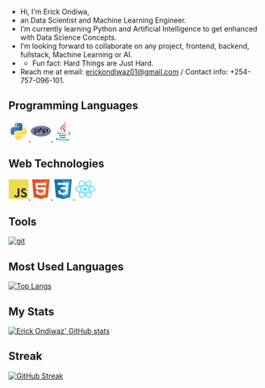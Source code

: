 - Hi, I’m Erick Ondiwa,
- an  Data Scientist and Machine Learning Engineer.
- I’m currently learning Python and Artificial Intelligence to get enhanced with Data Science Concepts.
- I’m looking forward  to collaborate on any project, frontend, backend, fullstack, Machine Learning or AI.
- - Fun fact: Hard Things are Just Hard.
- Reach me at email: erickondiwaz01@gmail.com / Contact info: +254-757-096-101.


<link rel="stylesheet" href="https://cdnjs.cloudflare.com/ajax/libs/font-awesome/6.0.0-beta3/css/all.min.css">
<!-- <link rel="stylesheet" href="https://kit.fontawesome.com/006d8b3681.js" crossorigin="anonymous""> -->

## Programming Languages
<p align="left">
   <!-- Python -->
  <a href="https://www.python.org" target="_blank">
    <img src="https://raw.githubusercontent.com/devicons/devicon/master/icons/python/python-original.svg" alt="python" width="40" height="40"/>
  </a>
   <!-- PHP -->
  <a href="https://www.php.net/" target="_blank">
    <img src="https://raw.githubusercontent.com/devicons/devicon/master/icons/php/php-original.svg" alt="php" width="40" height="40"/>
  </a>
  <!-- Java -->
  <a href="https://www.java.com" target="_blank">
    <img src="https://raw.githubusercontent.com/devicons/devicon/master/icons/java/java-original.svg" alt="java" width="40" height="40"/>
  </a>
</p>

## Web Technologies
<p align="left">
   <a href="https://developer.mozilla.org/en-US/docs/Web/JavaScript" target="_blank">
    <img src="https://raw.githubusercontent.com/devicons/devicon/master/icons/javascript/javascript-original.svg" alt="javascript" width="40" height="40"/>
  </a>
  <!-- HTML -->
  <a href="https://www.w3.org/html/" target="_blank">
    <img src="https://raw.githubusercontent.com/devicons/devicon/master/icons/html5/html5-original.svg" alt="html5" width="40" height="40"/>
  </a>
  <!-- CSS -->
  <a href="https://www.w3schools.com/css/" target="_blank">
    <img src="https://raw.githubusercontent.com/devicons/devicon/master/icons/css3/css3-original.svg" alt="css3" width="40" height="40"/>
  </a>
  <!-- React -->
  <a href="https://reactjs.org/" target="_blank">
    <img src="https://raw.githubusercontent.com/devicons/devicon/master/icons/react/react-original.svg" alt="react" width="40" height="40"/>
  </a>
</p>

## Tools
<p align="left">
    <!-- Git -->
  <a href="https://git-scm.com/" target="_blank">
    <img src="https://www.vectorlogo.zone/logos/git-scm/git-scm-icon.svg" alt="git" width="40" height="40"/>
  </a>
</p>

<!--<p align="left">

  <!-- C++ -->
<!--   <a href="https://isocpp.org/" target="_blank">
    <img src="https://raw.githubusercontent.com/devicons/devicon/master/icons/cplusplus/cplusplus-original.svg" alt="cplusplus" width="40" height="40"/>
  </a> -->
  <!-- JavaScript -->
  <!-- Node.js -->
<!--   <a href="https://nodejs.org" target="_blank">
    <img src="https://raw.githubusercontent.com/devicons/devicon/master/icons/nodejs/nodejs-original.svg" alt="nodejs" width="40" height="40"/>
  </a> -->

  <!-- Docker -->
<!--   <a href="https://www.docker.com/" target="_blank">
    <img src="https://raw.githubusercontent.com/devicons/devicon/master/icons/docker/docker-original.svg" alt="docker" width="40" height="40"/>
  </a>
  <!-- AWS -->
<!--   <a href="https://aws.amazon.com/" target="_blank">
    <img src="https://raw.githubusercontent.com/devicons/devicon/master/icons/amazonwebservices/amazonwebservices-original.svg" alt="aws" width="40" height="40"/>
  </a> -->
  <!-- Linux -->
<!--   <a href="https://www.linux.org/" target="_blank">
    <img src="https://raw.githubusercontent.com/devicons/devicon/master/icons/linux/linux-original.svg" alt="linux" width="40" height="40"/>
  </a> 
</p>-->


<!--   src="https://kit.fontawesome.com/006d8b3681.js" crossorigin="anonymous"> -->



## Most Used Languages


 [![Top Langs](https://github-readme-stats.vercel.app/api/top-langs/?username=Erick-Ondiwa&layout=compact&langs_count=10)](https://github.com/Erick-Ondiwa/github-readme-stats)


## My Stats

[![Erick Ondiwaz' GitHub stats](https://github-readme-stats.vercel.app/api?username=Erick-Ondiwa&show_icons=true&theme=radical)](https://github.com/Erick-Ondiwa/github-readme-stats)



## Streak

[![GitHub Streak](https://streak-stats.demolab.com?user=Erick-Ondiwa&theme=radical)](https://git.io/streak-stats)


